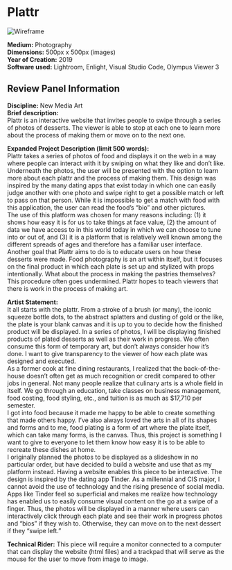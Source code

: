 # Plattr

![Wireframe](https://i.imgur.com/WJMJJ4A.png)

**Medium:** Photography  
**Dimensions:** 500px x 500px (images)  
**Year of Creation:** 2019  
**Software used:** Lightroom, Enlight, Visual Studio Code, Olympus Viewer 3  

## Review Panel Information

**Discipline:** New Media Art  
**Brief description:**  
	Plattr is an interactive website that invites people to swipe through a series of photos of desserts. The viewer is able to stop at each one to learn more about the process of making them or move on to the next one.   
  
**Expanded Project Description (limit 500 words):**  
	Plattr takes a series of photos of food and displays it on the web in a way where people can interact with it by swiping on what they like and don’t like. Underneath the photos, the user will be presented with the option to learn more about each plattr and the process of making them. This design was inspired by the many dating apps that exist today in which one can easily judge another with one photo and swipe right to get a possible match or left to pass on that person. While it is impossible to get a match with food with this application, the user can read the food’s “bio” and other pictures.   
	The use of this platform was chosen for many reasons including: (1) it shows how easy it is for us to take things at face value, (2) the amount of data we have access to in this world today in which we can choose to tune into or out of, and (3) it is a platform that is relatively well known among the different spreads of ages and therefore has a familiar user interface.   
	Another goal that Plattr aims to do is to educate users on how these desserts were made. Food photography is an art within itself, but it focuses on the final product in which each plate is set up and stylized with props intentionally. What about the process in making the pastries themselves? This procedure often goes undermined. Plattr hopes to teach viewers that there is work in the process of making art.   
  
**Artist Statement:**  
	It all starts with the plattr. From a stroke of a brush (or many), the iconic squeeze bottle dots, to the abstract splatters and dusting of gold or the like, the plate is your blank canvas and it is up to you to decide how the finished product will be displayed. In a series of photos, I will be displaying finished products of plated desserts as well as their work in progress. We often consume this form of temporary art, but don’t always consider how it’s done. I want to give transparency to the viewer of how each plate was designed and executed.   
As a former cook at fine dining restaurants, I realized that the back-of-the-house doesn’t often get as much recognition or credit compared to other jobs in general. Not many people realize that culinary arts is a whole field in itself. We go through an education, take classes on business management, food costing, food styling, etc., and tuition is as much as $17,710 per semester.   
I got into food because it made me happy to be able to create something that made others happy. I’ve also always loved the arts in all of its shapes and forms and to me, food plating is a form of art where the plate itself, which can take many forms, is the canvas. Thus, this project is something I want to give to everyone to let them know how easy it is to be able to recreate these dishes at home.   
I originally planned the photos to be displayed as a slideshow in no particular order, but have decided to build a website and use that as my platform instead. Having a website enables this piece to be interactive. The design is inspired by the dating app Tinder. As a millennial and CIS major, I cannot avoid the use of technology and the rising presence of social media. Apps like Tinder feel so superficial and makes me realize how technology has enabled us to easily consume visual content on the go at a swipe of a finger. Thus, the photos will be displayed in a manner where users can interactively click through each plate and see their work in progress photos and “bios” if they wish to. Otherwise, they can move on to the next dessert if they “swipe left.”  

**Technical Rider:** This piece will require a monitor connected to a computer that can display the website (html files) and a trackpad that will serve as the mouse for the user to move from image to image. 
